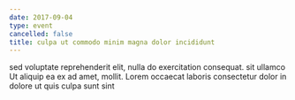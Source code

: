 ```yaml
---
date: 2017-09-04
type: event
cancelled: false
title: culpa ut commodo minim magna dolor incididunt
---
```

sed voluptate reprehenderit elit, nulla do exercitation consequat. sit ullamco Ut aliquip ea ex ad amet, mollit. Lorem occaecat laboris consectetur dolor in dolore ut quis culpa sunt sint